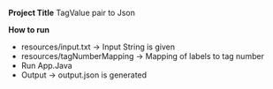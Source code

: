 **Project Title**
TagValue pair to Json

**How to run**
- resources/input.txt -> Input String is given
- resources/tagNumberMapping -> Mapping of labels to tag number
- Run App.Java
- Output -> output.json is generated
